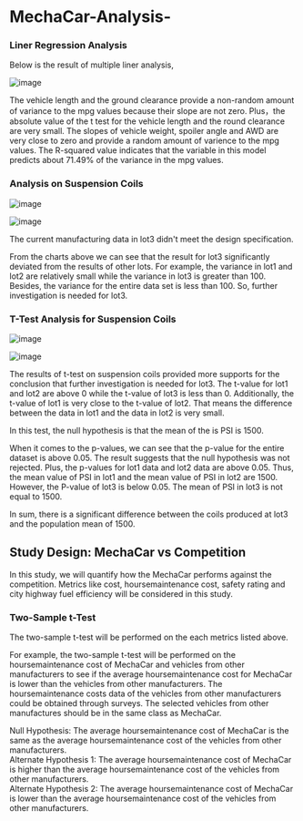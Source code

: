 # MechaCar-Analysis-

### Liner Regression Analysis 

Below is the result of multiple liner analysis, 

![image](https://user-images.githubusercontent.com/88631769/145513917-98e74c81-a6d7-4ee7-8fba-01a551c7f5fa.png)

The vehicle length and the ground clearance provide a non-random amount of variance to the mpg values because their slope are not zero. Plus，the absolute value of the t test for the vehicle length and the round clearance are very small. The slopes of vehicle weight, spoiler angle and AWD are very close to zero and provide a random amount of varience to the mpg values. The R-squared value indicates that the variable in this model predicts about 71.49% of the variance in the mpg values. 

### Analysis on Suspension Coils 

![image](https://user-images.githubusercontent.com/88631769/145519836-5be053c0-267f-4e9d-8a3d-a0a3ab5d7c10.png)

![image](https://user-images.githubusercontent.com/88631769/145519914-bdd8b7e8-4fde-4ffd-beab-ce10892d4caa.png)

The current manufacturing data in lot3 didn't meet the design specification. 

From the charts above we can see that the result for lot3 significantly deviated from the results of other lots. For example, the variance in lot1 and lot2 are relatively small while the variance in lot3 is greater than 100. Besides, the variance for the entire data set is less than 100. So, further investigation is needed for lot3. 

### T-Test Analysis for Suspension Coils 

![image](https://user-images.githubusercontent.com/88631769/145520863-3a58f471-31ce-4a36-b51d-12258d0a6526.png)

![image](https://user-images.githubusercontent.com/88631769/145520929-92666f8d-c7dd-40f8-ae5d-eabb744fc21d.png)

The results of t-test on suspension coils provided more supports for the conclusion that further investigation is needed for lot3. The t-value for lot1 and lot2 are above 0 while the t-value of lot3 is less than 0. Additionally, the t-value of lot1 is very close to the t-value of lot2. That means the difference between the data in lot1 and the data in lot2 is very small. 

In this test, the null hypothesis is that the mean of the is PSI is 1500. 

When it comes to the p-values, we can see that the p-value for the entire dataset is above 0.05. The result suggests that the null hypothesis was not rejected. Plus, the p-values for lot1 data and lot2 data are above 0.05. Thus, the mean value of PSI in lot1 and the mean value of PSI in lot2 are 1500. However, the P-value of lot3 is below 0.05. The mean of PSI in lot3 is not equal to 1500. 

In sum, there is a significant difference between the coils produced at lot3 and the population mean of 1500. 


## Study Design: MechaCar vs Competition

In this study, we will quantify how the MechaCar performs against the competition. Metrics like cost, hoursemaintenance cost, safety rating and city highway fuel efficiency will be considered in this study. 

### Two-Sample t-Test 

The two-sample t-test will be performed on the each metrics listed above. 

For example, the two-sample t-test will be performed on the hoursemaintenance cost of MechaCar and vehicles from other manufacturers to see if the average hoursemaintenance cost for MechaCar is lower than the vehicles from other manufacturers. The hoursemaintenance costs data of the vehicles from other manufacturers could be obtained through surveys. The selected vehicles from other manufactures should be in the same class as MechaCar. 

Null Hypothesis: The average hoursemaintenance cost of MechaCar is the same as the average hoursemaintenance cost of the vehicles from other manufacturers.  
Alternate Hypothesis 1: The average hoursemaintenance cost of MechaCar is higher than the average hoursemaintenance cost of the vehicles from other manufacturers.  
Alternate Hypothesis 2: The average hoursemaintenance  cost of MechaCar is lower than the average hoursemaintenance cost of the vehicles from other manufacturers. 









 
